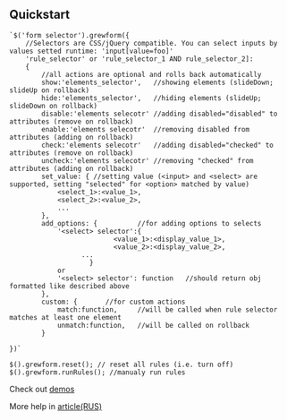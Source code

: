 Quickstart
----------
	`$('form selector').grewform({
		//Selectors are CSS/jQuery compatible. You can select inputs by values setted runtime: 'input[value=foo]'
		'rule_selector' or 'rule_selector_1 AND rule_selector_2]:
		{		
			//all actions are optional and rolls back automatically
			show:'elements_selector',	//showing elements (slideDown; slideUp on rollback)
			hide:'elements_selector',	//hiding elements (slideUp; slideDown on rollback)
			disable:'elements selecotr'	//adding disabled="disabled" to attributes (remove on rollback)
			enable:'elements selecotr'	//removing disabled from attributes (adding on rollback)
			check:'elements selecotr'	//adding disabled="checked" to attributes (remove on rollback)
			uncheck:'elements selecotr'	//removing "checked" from attributes (adding on rollback)
			set_value: { //setting value (<input> and <select> are supported, setting "selected" for <option> matched by value)
                <select_1>:<value_1>,
                <select_2>:<value_2>,
                ...
            },
			add_options: { 			//for adding options to selects
				'<select> selector':{
		                      <value_1>:<display_value_1>,
		                      <value_2>:<display_value_2>,
				      ...
		              	}
				or
				'<select> selector': function	//should return obj formatted like described above
			},
			custom: {		//for custom actions
				match:function,		//will be called when rule selector matches at least one element
				unmatch:function,	//will be called on rollback
			}

	})`

	$().grewform.reset(); // reset all rules (i.e. turn off)
	$().grewform.runRules(); //manualy run rules

Check out [demos](http://h1d.github.com/jquery-grewform/)

More help in [article(RUS)](http://habrahabr.ru/blogs/jquery/123940/)
